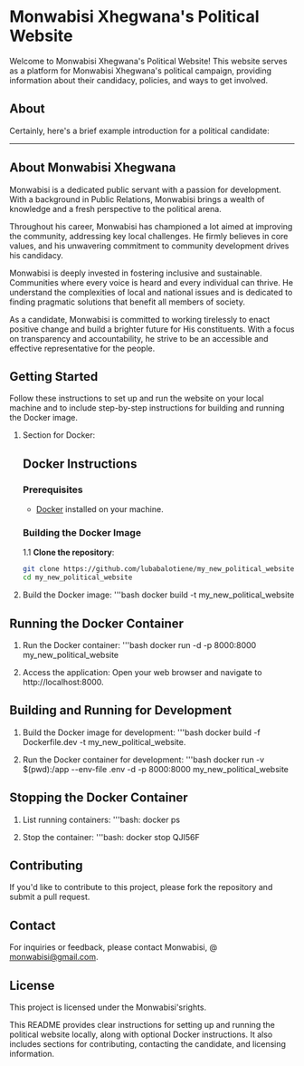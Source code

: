# Monwabisi Xhegwana's Political Website

Welcome to Monwabisi Xhegwana's Political Website! This website serves as a platform for Monwabisi Xhegwana's political campaign, providing information about their candidacy, policies, and ways to get involved.

## About

Certainly, here's a brief example introduction for a political candidate:

---

## About Monwabisi Xhegwana

Monwabisi is a dedicated public servant with a passion for development. With a background in Public Relations, Monwabisi brings a wealth of knowledge and a fresh perspective to the political arena.

Throughout his career, Monwabisi has championed a lot aimed at improving the community, addressing key local challenges. He firmly believes in core values, and his unwavering commitment to community development drives his candidacy.

Monwabisi is deeply invested in fostering inclusive and sustainable. Communities where every voice is heard and every individual can thrive. He understand the complexities of local and national issues and is dedicated to finding pragmatic solutions that benefit all members of society.

As a candidate, Monwabisi is committed to working tirelessly to enact positive change and build a brighter future for His constituents. With a focus on transparency and accountability, he strive to be an accessible and effective representative for the people.


## Getting Started

Follow these instructions to set up and run the website on your local machine and to include step-by-step instructions for building and running the Docker image.


1. Section for Docker:

   ## Docker Instructions

   ### Prerequisites

   - [Docker](https://docs.docker.com/get-docker/) installed on your machine.

   ### Building the Docker Image

   1.1 **Clone the repository**:
   ```bash
   git clone https://github.com/lubabalotiene/my_new_political_website.git
   cd my_new_political_website


2. Build the Docker image:
   '''bash
   docker build -t my_new_political_website

## Running the Docker Container

1. Run the Docker container:
   '''bash
   docker run -d -p 8000:8000 my_new_political_website

2. Access the application:
   Open your web browser and navigate to http://localhost:8000.

## Building and Running for Development

   1. Build the Docker image for development:
      '''bash
      docker build -f Dockerfile.dev -t my_new_political_website.

   2. Run the Docker container for development:
      '''bash
      docker run -v $(pwd):/app --env-file .env -d -p 8000:8000 my_new_political_website

## Stopping the Docker Container

   1. List running containers:
      '''bash:
      docker ps

   2. Stop the container:
      '''bash:
      docker stop QJI56F

## Contributing
If you'd like to contribute to this project, please fork the repository and submit a pull request.

## Contact
For inquiries or feedback, please contact Monwabisi, @ monwabisi@gmail.com.

## License
This project is licensed under the Monwabisi'srights.


This README provides clear instructions for setting up and running the political website locally, along with optional Docker instructions. It also includes sections for contributing, contacting the candidate, and licensing information.



